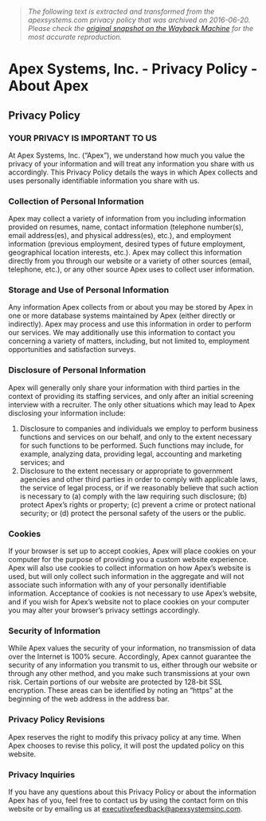 > *The following text is extracted and transformed from the apexsystems.com privacy policy that was archived on 2016-06-20. Please check the [original snapshot on the Wayback Machine](https://web.archive.org/web/20160620130908id_/http%3A//www.apexsystems.com/about/privacy.asp) for the most accurate reproduction.*

# Apex Systems, Inc. - Privacy Policy - About Apex

## Privacy Policy

### YOUR PRIVACY IS IMPORTANT TO US

At Apex Systems, Inc. (“Apex”), we understand how much you value the privacy of your information and will treat any information you share with us accordingly. This Privacy Policy details the ways in which Apex collects and uses personally identifiable information you share with us.

### Collection of Personal Information

Apex may collect a variety of information from you including information provided on resumes, name, contact information (telephone number(s), email address(es), and physical address(es), etc.), and employment information (previous employment, desired types of future employment, geographical location interests, etc.). Apex may collect this information directly from you through our website or a variety of other sources (email, telephone, etc.), or any other source Apex uses to collect user information. 

### Storage and Use of Personal Information

Any information Apex collects from or about you may be stored by Apex in one or more database systems maintained by Apex (either directly or indirectly). Apex may process and use this information in order to perform our services. We may additionally use this information to contact you concerning a variety of matters, including, but not limited to, employment opportunities and satisfaction surveys. 

### Disclosure of Personal Information

Apex will generally only share your information with third parties in the context of providing its staffing services, and only after an initial screening interview with a recruiter. The only other situations which may lead to Apex disclosing your information include: 

  1. Disclosure to companies and individuals we employ to perform business functions and services on our behalf, and only to the extent necessary for such functions to be performed. Such functions may include, for example, analyzing data, providing legal, accounting and marketing services; and
  2. Disclosure to the extent necessary or appropriate to government agencies and other third parties in order to comply with applicable laws, the service of legal process, or if we reasonably believe that such action is necessary to (a) comply with the law requiring such disclosure; (b) protect Apex’s rights or property; (c) prevent a crime or protect national security; or (d) protect the personal safety of the users or the public.



### Cookies

If your browser is set up to accept cookies, Apex will place cookies on your computer for the purpose of providing you a custom website experience. Apex will also use cookies to collect information on how Apex’s website is used, but will only collect such information in the aggregate and will not associate such information with any of your personally identifiable information. Acceptance of cookies is not necessary to use Apex’s website, and if you wish for Apex’s website not to place cookies on your computer you may alter your browser’s privacy settings accordingly. 

### Security of Information

While Apex values the security of your information, no transmission of data over the Internet is 100% secure. Accordingly, Apex cannot guarantee the security of any information you transmit to us, either through our website or through any other method, and you make such transmissions at your own risk. Certain portions of our website are protected by 128-bit SSL encryption. These areas can be identified by noting an “https” at the beginning of the web address in the address bar. 

### Privacy Policy Revisions

Apex reserves the right to modify this privacy policy at any time. When Apex chooses to revise this policy, it will post the updated policy on this website. 

### Privacy Inquiries

If you have any questions about this Privacy Policy or about the information Apex has of you, feel free to contact us by using the contact form on this website or by emailing us at [executivefeedback@apexsystemsinc.com](mailto:executivefeedback@apexsystemsinc.com). 
